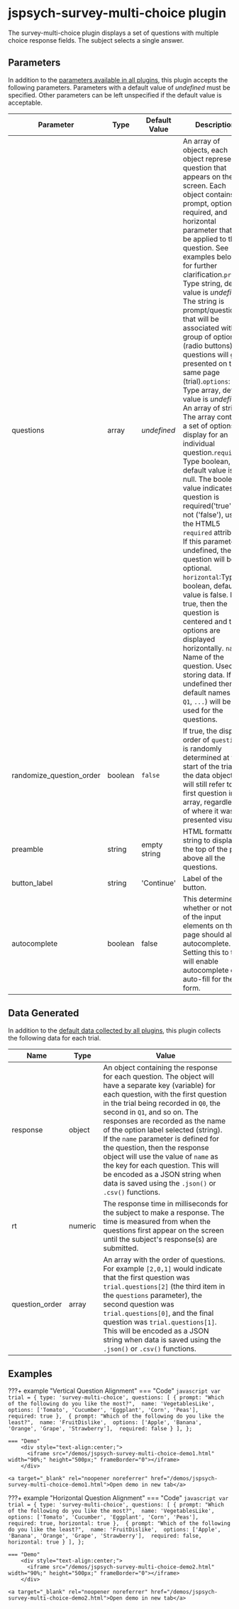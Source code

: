# jspsych-survey-multi-choice plugin

The survey-multi-choice plugin displays a set of questions with multiple choice response fields. The subject selects a single answer.

## Parameters

In addition to the [parameters available in all plugins](../overview/plugins.md#parameters-available-in-all-plugins), this plugin accepts the following parameters. Parameters with a default value of *undefined* must be specified. Other parameters can be left unspecified if the default value is acceptable.

Parameter | Type | Default Value | Description
----------|------|---------------|------------
questions | array | *undefined* | An array of objects, each object represents a question that appears on the screen. Each object contains a prompt, options, required, and horizontal parameter that will be applied to the question. See examples below for further clarification.`prompt`: Type string, default value is *undefined*. The string is prompt/question that will be associated with a group of options (radio buttons). All questions will get presented on the same page (trial).`options`: Type array, defualt value is *undefined*. An array of strings. The array contains a set of options to display for an individual question.`required`: Type boolean, default value is null. The boolean value indicates if a question is required('true') or not ('false'), using the HTML5 `required` attribute. If this parameter is undefined, the question will be optional. `horizontal`:Type boolean, default value is false. If true, then the question is centered and the options are displayed horizontally. `name`: Name of the question. Used for storing data. If left undefined then default names (`Q0`, `Q1`, `...`) will be used for the questions.
randomize_question_order | boolean | `false` | If true, the display order of `questions` is randomly determined at the start of the trial. In the data object, `Q0` will still refer to the first question in the array, regardless of where it was presented visually.
preamble | string | empty string | HTML formatted string to display at the top of the page above all the questions.
button_label | string |  'Continue' | Label of the button.
autocomplete | boolean | false | This determines whether or not all of the input elements on the page should allow autocomplete. Setting this to true will enable autocomplete or auto-fill for the form.

## Data Generated

In addition to the [default data collected by all plugins](../overview/plugins.md#data-collected-by-all-plugins), this plugin collects the following data for each trial.

Name | Type | Value
-----|------|------
response | object | An object containing the response for each question. The object will have a separate key (variable) for each question, with the first question in the trial being recorded in `Q0`, the second in `Q1`, and so on. The responses are recorded as the name of the option label selected (string). If the `name` parameter is defined for the question, then the response object will use the value of `name` as the key for each question. This will be encoded as a JSON string when data is saved using the `.json()` or `.csv()` functions. |
rt | numeric | The response time in milliseconds for the subject to make a response. The time is measured from when the questions first appear on the screen until the subject's response(s) are submitted. |
question_order | array | An array with the order of questions. For example `[2,0,1]` would indicate that the first question was `trial.questions[2]` (the third item in the `questions` parameter), the second question was `trial.questions[0]`, and the final question was `trial.questions[1]`. This will be encoded as a JSON string when data is saved using the `.json()` or `.csv()` functions. |

## Examples

???+ example "Vertical Question Alignment"
    === "Code"
        ```javascript
        var trial = {
          type: 'survey-multi-choice',
          questions: [
            {
              prompt: "Which of the following do you like the most?", 
              name: 'VegetablesLike', 
              options: ['Tomato', 'Cucumber', 'Eggplant', 'Corn', 'Peas'], 
              required: true
            }, 
            {
              prompt: "Which of the following do you like the least?", 
              name: 'FruitDislike', 
              options: ['Apple', 'Banana', 'Orange', 'Grape', 'Strawberry'], 
              required: false
            }
          ],
        };
        ```

    === "Demo"
        <div style="text-align:center;">
          <iframe src="/demos/jspsych-survey-multi-choice-demo1.html" width="90%;" height="500px;" frameBorder="0"></iframe>
        </div>

    <a target="_blank" rel="noopener noreferrer" href="/demos/jspsych-survey-multi-choice-demo1.html">Open demo in new tab</a>

???+ example "Horizontal Question Alignment"
    === "Code"
        ```javascript
        var trial = {
          type: 'survey-multi-choice',
          questions: [
            {
              prompt: "Which of the following do you like the most?", 
              name: 'VegetablesLike', 
              options: ['Tomato', 'Cucumber', 'Eggplant', 'Corn', 'Peas'], 
              required: true,
              horizontal: true
            }, 
            {
              prompt: "Which of the following do you like the least?", 
              name: 'FruitDislike', 
              options: ['Apple', 'Banana', 'Orange', 'Grape', 'Strawberry'], 
              required: false,
              horizontal: true
            }
          ],
        };
        ```

    === "Demo"
        <div style="text-align:center;">
          <iframe src="/demos/jspsych-survey-multi-choice-demo2.html" width="90%;" height="500px;" frameBorder="0"></iframe>
        </div>

    <a target="_blank" rel="noopener noreferrer" href="/demos/jspsych-survey-multi-choice-demo2.html">Open demo in new tab</a>
